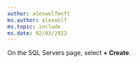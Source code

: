 ```yaml
---
author: alexwolfmsft
ms.author: alexwolf
ms.topic: include
ms.date: 02/03/2022
---
```


On the SQL Servers page, select **+ Create**.